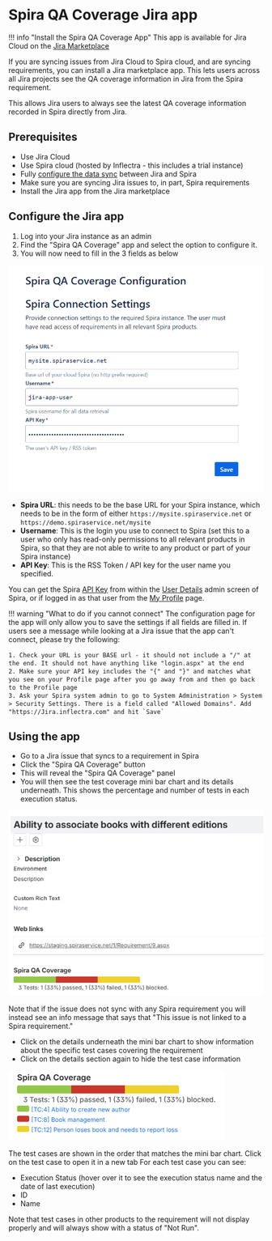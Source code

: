 # Spira QA Coverage Jira app
!!! info "Install the Spira QA Coverage App"
    This app is available for Jira Cloud on the [Jira Marketplace](https://marketplace.atlassian.com/apps/1235208/spira-qa-coverage?hosting=cloud&tab=overview)

If you are syncing issues from Jira Cloud to Spira cloud, and are syncing requirements, you can install a Jira marketplace app. This lets users across all Jira projects see the QA coverage information in Jira from the Spira requirement. 

This allows Jira users to always see the latest QA coverage information recorded in Spira directly from Jira.

## Prerequisites
- Use Jira Cloud
- Use Spira cloud (hosted by Inflectra - this includes a trial instance)
- Fully [configure the data sync](./Using-SpiraTeam-with-Jira-Cloud.md) between Jira and Spira 
- Make sure you are syncing Jira issues to, in part, Spira requirements
- Install the Jira app from the Jira marketplace

## Configure the Jira app
1. Log into your Jira instance as an admin
2. Find the "Spira QA Coverage" app and select the option to configure it.
3. You will now need to fill in the 3 fields as below

![](img/jira-spira-qa-coverage-configure.png)
    
- **Spira URL**: this needs to be the base URL for your Spira instance, which needs to be in the form of either `https://mysite.spiraservice.net` or `https://demo.spiraservice.net/mysite`
- **Username**: This is the login you use to connect to Spira (set this to a user who only has read-only permissions to all relevant products in Spira, so that they are not able to write to any product or part of your Spira instance)
- **API Key**: This is the RSS Token / API key for the user name you specified.

You can get the Spira [API Key](../HowTo-Guides/Users-profile-management.md/#how-to-get-or-make-your-rss-token-or-api-key) from within the [User Details](../Spira-Administration-Guide/System-Users.md/#edit-an-existing-user) admin screen of Spira, or if logged in as that user from the [My Profile](../Spira-User-Manual/User-Product-Management.md/#my-profile) page. 


!!! warning "What to do if you cannot connect"
    The configuration page for the app will only allow you to save the settings if all fields are filled in. If users see a message while looking at a Jira issue that the app can't connect, please try the following:

    1. Check your URL is your BASE url - it should not include a "/" at the end. It should not have anything like "login.aspx" at the end
    2. Make sure your API key includes the "{" and "}" and matches what you see on your Profile page after you go away from and then go back to the Profile page
    3. Ask your Spira system admin to go to System Administration > System > Security Settings. There is a field called "Allowed Domains". Add "https://Jira.inflectra.com" and hit `Save`

## Using the app
- Go to a Jira issue that syncs to a requirement in Spira
- Click the "Spira QA Coverage" button
- This will reveal the "Spira QA Coverage" panel
- You will then see the test coverage mini bar chart and its details underneath. This shows the percentage and number of tests in each execution status.

![](img/jira-spira-qa-coverage-issue.png)

Note that if the issue does not sync with any Spira requirement you will instead see an info message that says that "This issue is not linked to a Spira requirement."

- Click on the details underneath the mini bar chart to show information about the specific test cases covering the requirement
- Click on the details section again to hide the test case information

![](img/jira-spira-qa-coverage-issue-expanded.png)

The test cases are shown in the order that matches the mini bar chart. Click on the test case to open it in a new tab For each test case you can see:

- Execution Status (hover over it to see the execution status name and the date of last execution)
- ID
- Name

Note that test cases in other products to the requirement will not display properly and will always show with a status of "Not Run".